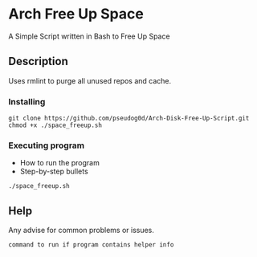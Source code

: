 # Arch Free Up Space

A Simple Script written in Bash to Free Up Space

## Description

Uses rmlint to purge all unused repos and cache.

### Installing

```
git clone https://github.com/pseudog0d/Arch-Disk-Free-Up-Script.git
chmod +x ./space_freeup.sh
```

### Executing program

- How to run the program
- Step-by-step bullets

```
./space_freeup.sh
```

## Help

Any advise for common problems or issues.

```
command to run if program contains helper info
```

